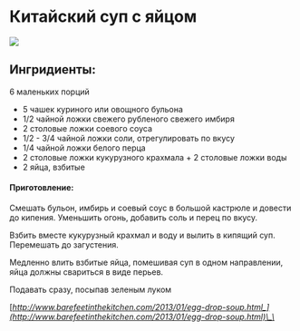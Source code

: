 # Китайский суп с яйцом

![](https://s-media-cache-ak0.pinimg.com/564x/73/06/5f/73065ff0541eed75b4f1c870581c37aa.jpg)

## Ингридиенты:

6 маленьких порций

* 5 чашек куриного или овощного бульона 
* 1/2 чайной ложки свежего рубленого свежего имбиря 
* 2 столовые ложки соевого соуса 
* 1/2 - 3/4 чайной ложки соли, отрегулировать по вкусу 
* 1/4 чайной ложки белого перца
* 2 столовые ложки кукурузного крахмала + 2 столовые ложки воды 
* 2 яйца, взбитые 

#### Приготовление:

Смешать бульон, имбирь и соевый соус в большой кастрюле и довести до кипения. Уменьшить огонь, добавить соль и перец по вкусу.

Взбить вместе кукурузный крахмал и воду и вылить в кипящий суп. Перемешать до загустения.

Медленно влить взбитые яйца, помешивая суп в одном направлении, яйца должны свариться в виде перьев.

Подавать сразу, посыпав зеленым луком

[_http://www.barefeetinthekitchen.com/2013/01/egg-drop-soup.html_](http://www.barefeetinthekitchen.com/2013/01/egg-drop-soup.html)\_\_

